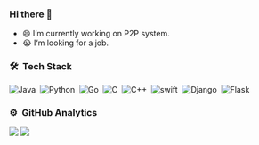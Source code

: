 ### Hi there 👋

<!--
**MGMCN/MGMCN** is a ✨ _special_ ✨ repository because its `README.md` (this file) appears on your GitHub profile.

Here are some ideas to get you started:

- 🔭 I’m currently working on ...
- 🌱 I’m currently learning ...
- 👯 I’m looking to collaborate on ...
- 🤔 I’m looking for help with ...
- 💬 Ask me about ...
- 📫 How to reach me: ...
- 😄 Pronouns: ...
- ⚡ Fun fact: ...
-->

-  😄 I’m currently working on P2P system.
-  😭 I‘m looking for a job.

### 🛠 &nbsp;Tech Stack

![Java](https://img.shields.io/badge/-Java-05122A?style=flat&logo=Java&logoColor=FFA518)&nbsp;
![Python](https://img.shields.io/badge/-Python-05122A?style=flat&logo=python)&nbsp;
![Go](https://img.shields.io/badge/go-%2300ADD8.svg?style=flat&logo=go&labelColor=101728&color=101728)&nbsp;
![C](https://img.shields.io/badge/-C-05122A?style=flat&logo=C)&nbsp;
![C++](https://img.shields.io/badge/-C++-05122A?style=flat&logo=C%2B%2B)&nbsp;
![swift](https://img.shields.io/badge/-Swift-05122A?style=flat&logo=Swift)&nbsp;
![Django](https://img.shields.io/badge/-Django-05122A?style=flat&logo=django)&nbsp;
![Flask](https://img.shields.io/badge/-flask-05122A?style=flat&logo=flask)&nbsp;

### ⚙️ &nbsp;GitHub Analytics

![](https://github-readme-stats.vercel.app/api/top-langs/?username=MGMCN&count_private=true&layout=compact&theme=synthwave)
![](https://github-readme-stats.vercel.app/api?username=MGMCN&count_private=true&theme=synthwave&show_icons=true)
